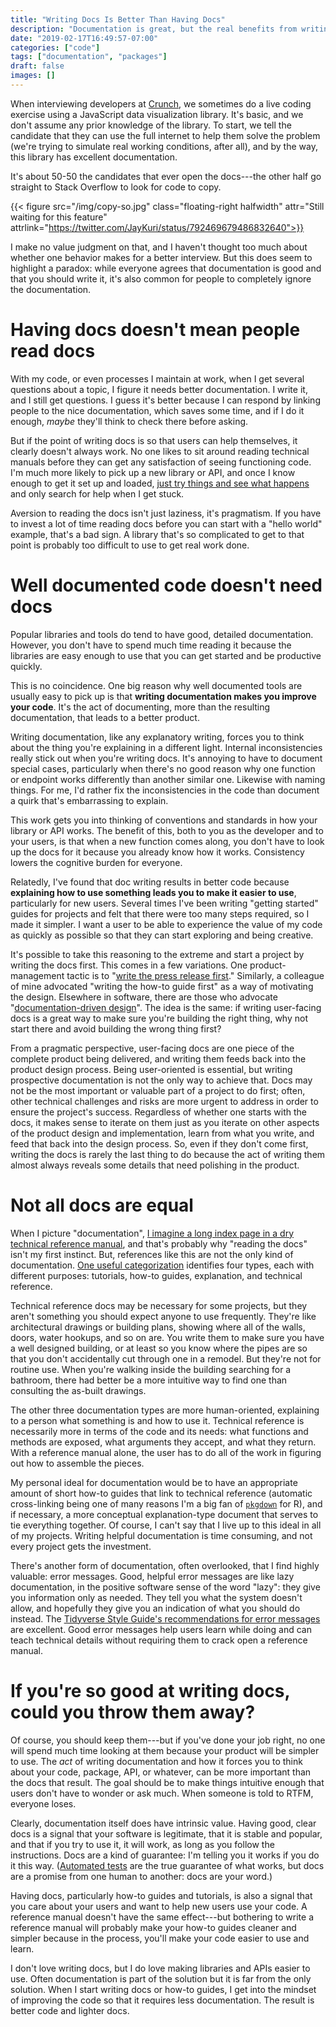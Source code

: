 ```yaml
---
title: "Writing Docs Is Better Than Having Docs"
description: "Documentation is great, but the real benefits from writing docs aren't the docs."
date: "2019-02-17T16:49:57-07:00"
categories: ["code"]
tags: ["documentation", "packages"]
draft: false
images: []
---
```


When interviewing developers at [Crunch](https://crunch.io/jobs), we sometimes do a live coding exercise using a JavaScript data visualization library. It's basic, and we don't assume any prior knowledge of the library. To start, we tell the candidate that they can use the full internet to help them solve the problem (we're trying to simulate real working conditions, after all), and by the way, this library has excellent documentation.

It's about 50-50 the candidates that ever open the docs---the other half go straight to Stack Overflow to look for code to copy.

{{< figure src="/img/copy-so.jpg" class="floating-right halfwidth" attr="Still waiting for this feature" attrlink="https://twitter.com/JayKuri/status/792469679486832640">}}

I make no value judgment on that, and I haven't thought too much about whether one behavior makes for a better interview. But this does seem to highlight a paradox: while everyone agrees that documentation is good and that you should write it, it's also common for people to completely ignore the documentation.

# Having docs doesn't mean people read docs

With my code, or even processes I maintain at work, when I get several questions about a topic, I figure it needs better documentation. I write it, and I still get questions. I guess it's better because I can respond by linking people to the nice documentation, which saves some time, and if I do it enough, _maybe_ they'll think to check there before asking.

But if the point of writing docs is so that users can help themselves, it clearly doesn't always work. No one likes to sit around reading technical manuals before they can get any satisfaction of seeing functioning code. I'm much more likely to pick up a new library or API, and once I know enough to get it set up and loaded, [just try things and see what happens](https://enpiar.com/2019/02/08/analyzing-logs-with-aws-athena/) and only search for help when I get stuck.

Aversion to reading the docs isn't just laziness, it's pragmatism. If you have to invest a lot of time reading docs before you can start with a "hello world" example, that's a bad sign. A library that's so complicated to get to that point is probably too difficult to use to get real work done.

# Well documented code doesn't need docs

Popular libraries and tools do tend to have good, detailed documentation. However, you don't have to spend much time reading it because the libraries are easy enough to use that you can get started and be productive quickly.

This is no coincidence. One big reason why well documented tools are usually easy to pick up is that **writing documentation makes you improve your code**. It's the act of documenting, more than the resulting documentation, that leads to a better product.

Writing documentation, like any explanatory writing, forces you to think about the thing you're explaining in a different light. Internal inconsistencies really stick out when you're writing docs. It's annoying to have to document special cases, particularly when there's no good reason why one function or endpoint works differently than another similar one. Likewise with naming things. For me, I'd rather fix the inconsistencies in the code than document a quirk that's embarrassing to explain.

This work gets you into thinking of conventions and standards in how your library or API works. The benefit of this, both to you as the developer and to your users, is that when a new function comes along, you don't have to look up the docs for it because you already know how it works. Consistency lowers the cognitive burden for everyone.

Relatedly, I've found that doc writing results in better code because **explaining how to use something leads you to make it easier to use**, particularly for new users. Several times I've been writing "getting started" guides for projects and felt that there were too many steps required, so I made it simpler. I want a user to be able to experience the value of my code as quickly as possible so that they can start exploring and being creative.

It's possible to take this reasoning to the extreme and start a project by writing the docs first. This comes in a few variations. One product-management tactic is to "[write the press release first](https://www.amazon.com/Shipping-Greatness-Practical-launching-outstanding/dp/1449336574/)." Similarly, a colleague of mine advocated "writing the how-to guide first" as a way of motivating the design. Elsewhere in software, there are those who advocate "[documentation-driven design](https://medium.com/@cmchen/-e147b1f8cd0a)". The idea is the same: if writing user-facing docs is a great way to make sure you're building the right thing, why not start there and avoid building the wrong thing first?

From a pragmatic perspective, user-facing docs are one piece of the complete product being delivered, and writing them feeds back into the product design process. Being user-oriented is essential, but writing prospective documentation is not the only way to achieve that. Docs may not be the most important or valuable part of a project to do first; often, other technical challenges and risks are more urgent to address in order to ensure the project's success. Regardless of whether one starts with the docs, it makes sense to iterate on them just as you iterate on other aspects of the product design and implementation, learn from what you write, and feed that back into the design process. So, even if they don't come first, writing the docs is rarely the last thing to do because the act of writing them almost always reveals some details that need polishing in the product.

# Not all docs are equal

When I picture "documentation", [I imagine a long index page in a dry technical reference manual](https://cran.r-project.org/doc/manuals/r-release/R-exts.html), and that's probably why "reading the docs" isn't my first instinct. But, references like this are not the only kind of documentation. [One useful categorization](https://www.divio.com/blog/documentation/) identifies four types, each with different purposes: tutorials, how-to guides, explanation, and technical reference.

Technical reference docs may be necessary for some projects, but they aren't something you should expect anyone to use frequently. They're like architectural drawings or building plans, showing where all of the walls, doors, water hookups, and so on are. You write them to make sure you have a well designed building, or at least so you know where the pipes are so that you don't accidentally cut through one in a remodel. But they're not for routine use. When you're walking inside the building searching for a bathroom, there had better be a more intuitive way to find one than consulting the as-built drawings.

The other three documentation types are more human-oriented, explaining to a person what something is and how to use it. Technical reference is necessarily more in terms of the code and its needs: what functions and methods are exposed, what arguments they accept, and what they return. With a reference manual alone, the user has to do all of the work in figuring out how to assemble the pieces.

My personal ideal for documentation would be to have an appropriate amount of short how-to guides that link to technical reference (automatic cross-linking being one of many reasons I'm a big fan of [`pkgdown`](https://pkgdown.r-lib.org/) for R), and if necessary, a more conceptual explanation-type document that serves to tie everything together. Of course, I can't say that I live up to this ideal in all of my projects. Writing helpful documentation is time consuming, and not every project gets the investment.

There's another form of documentation, often overlooked, that I find highly valuable: error messages. Good, helpful error messages are like lazy documentation, in the positive software sense of the word "lazy": they give you information only as needed. They tell you what the system doesn't allow, and hopefully they give you an indication of what you should do instead. The [Tidyverse Style Guide's recommendations for error messages](https://style.tidyverse.org/error-messages.html) are excellent. Good error messages help users learn while doing and can teach technical details without requiring them to crack open a reference manual.

# If you're so good at writing docs, could you throw them away?

Of course, you should keep them---but if you've done your job right, no one will spend much time looking at them because your product will be simpler to use. The _act_ of writing documentation and how it forces you to think about your code, package, API, or whatever, can be more important than the docs that result. The goal should be to make things intuitive enough that users don't have to wonder or ask much. When someone is told to RTFM, everyone loses.

Clearly, documentation itself does have intrinsic value. Having good, clear docs is a signal that your software is legitimate, that it is stable and popular, and that if you try to use it, it will work, as long as you follow the instructions. Docs are a kind of guarantee: I'm telling you it works if you do it this way. ([Automated tests](https://enpiar.com/talks/testing/) are the true guarantee of what works, but docs are a promise from one human to another: docs are your word.)

Having docs, particularly how-to guides and tutorials, is also a signal that you care about your users and want to help new users use your code. A reference manual doesn't have the same effect---but bothering to write a reference manual will probably make your how-to guides cleaner and simpler because in the process, you'll make your code easier to use and learn.

I don't love writing docs, but I do love making libraries and APIs easier to use. Often documentation is part of the solution but it is far from the only solution. When I start writing docs or how-to guides, I get into the mindset of improving the code so that it requires less documentation. The result is better code and lighter docs.
